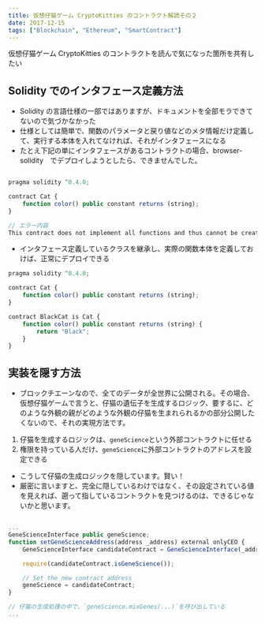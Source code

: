 ```yaml
---
title: 仮想仔猫ゲーム CryptoKitties のコントラクト解読その２
date: 2017-12-15
tags: ["Blockchain", "Ethereum", "SmartContract"]
---
```


仮想仔猫ゲーム CryptoKitties のコントラクトを読んで気になった箇所を共有したい



<!--truncate-->

## Solidity でのインタフェース定義方法
- Solidity の言語仕様の一部ではありますが、ドキュメントを全部モラできてないので気づかなかった
- 仕様としては簡単で、関数のパラメータと戻り値などのメタ情報だけ定義して、実行する本体を入れてなければ、それがインタフェースになる
- たとえ下記の単にインタフェースがあるコントラクトの場合、browser-solidity　でデプロイしようとしたら、できませんでした。

```javascript

pragma solidity ^0.4.0;

contract Cat {
    function color() public constant returns (string);
}

// エラー内容
This contract does not implement all functions and thus cannot be created.
```

- インタフェース定義しているクラスを継承し、実際の関数本体を定義しておけば、正常にデプロイできる

```javascript
pragma solidity ^0.4.0;

contract Cat {
    function color() public constant returns (string);
}

contract BlackCat is Cat {
    function color() public constant returns (string) {
        return "Black";
    }
}
```

## 実装を隠す方法
- ブロックチエーンなので、全てのデータが全世界に公開される。その場合、仮想仔猫ゲームで言うと、仔猫の遺伝子を生成するロジック、要するに、どのような外観の親がどのような外観の仔猫を生まれられるかの部分公開したくないので、それの実現方法です。

1. 仔猫を生成するロジックは、`geneScience`という外部コントラクトに任せる
2. 権限を持っている人だけ、`geneScience`に外部コントラクトのアドレスを設定できる

- こうして仔猫の生成ロジックを隠しています。賢い！
- 厳密に言いますと、完全に隠しているわけではなく、その設定されている値を見えれば、遡って指しているコントラクトを見つけるのは、できるじゃないかと思います。

```javascript

...
GeneScienceInterface public geneScience;
function setGeneScienceAddress(address _address) external onlyCEO {
    GeneScienceInterface candidateContract = GeneScienceInterface(_address);

    require(candidateContract.isGeneScience());

    // Set the new contract address
    geneScience = candidateContract;
}

// 仔猫の生成処理の中で、`geneScience.mixGenes(...)`を呼び出している
...
```
